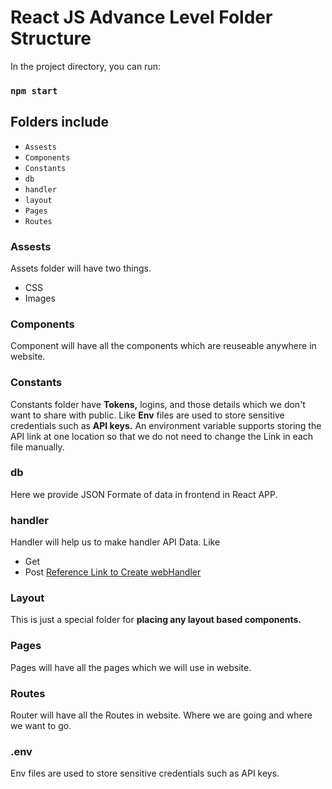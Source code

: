 # React JS Advance Level Folder Structure

In the project directory, you can run:
### `npm start`


## Folders include
- `Assests`
- `Components`
- `Constants`
- `db`
- `handler`
- `layout`
- `Pages`
- `Routes`


### Assests

Assets folder will have two things. 
- CSS
- Images

### Components
Component will have all the components which are reuseable anywhere in website.

### Constants
Constants folder have **Tokens,** logins, and those details which we don't want to share with public. Like **Env** files are used to store sensitive credentials such as **API keys.**
An environment variable supports storing the API link at one location so that we do not need to change the Link in each file manually.
### db
Here we provide JSON Formate of data in frontend in React APP. 
### handler
Handler will help us to make handler API Data. Like 
- Get 
- Post
[Reference Link to Create webHandler](https://github.com/khawarwaraich1995/Helping-Society/blob/master/src/data/remote/WebHandler.js)
### Layout
This is just a special folder for **placing any layout based components.**
### Pages
Pages will have all the pages which we will use in website.
### Routes
Router will have all the Routes in website. Where we are going and where we want to go.

### .env
Env files are used to store sensitive credentials such as API keys.